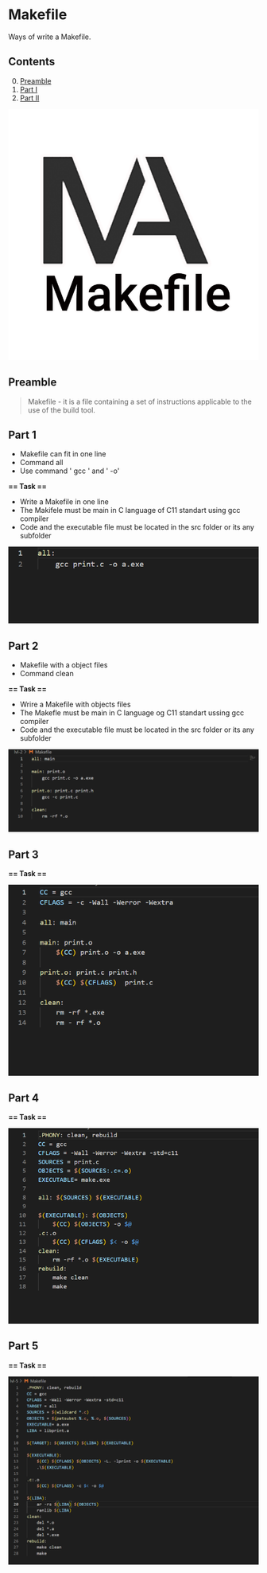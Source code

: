 # Makefile

Ways of write a Makefile.


## Contents
0. [Preamble](#preamble)
1. [Part I](#part-1)
2. [Part II](#part-2)

![Makefile](misc/images/cron.png)


## Preamble

> Makefile - it is a file containing a set of instructions  applicable to the use of the build tool.



## Part 1
- Makefile can fit in one line
- Command all
- Use command ' gcc ' and  ' -o' 

**== Task ==**
- Write a Makefile in one line 
- The Makifele must be main in C language of C11 standart using gcc compiler
-  Code and the executable file must be located in the src folder or its any subfolder

![Task 1](misc/images/cron1.png)

## Part 2
- Makefile with a object files
- Command clean

**== Task ==**
- Wrire a Makefile with objects files
- The Makefle must be main in C language og C11 standart
ussing gcc compiler
- Code and the executable file must be located in the src folder or its any subfolder

![Task 2](misc/images/cron2.png)

## Part 3


**== Task ==**

![Task 3](misc/images/cron3.png)




## Part 4

**== Task ==**

![Task 4](misc/images/cron4.png)


## Part 5

**== Task ==**

![Task 5](misc/images/cron5.png)